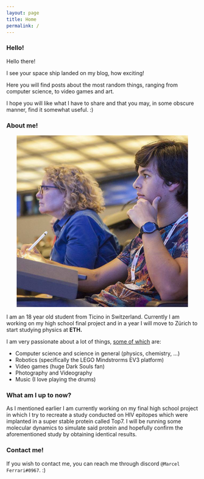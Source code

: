 ```yaml
---
layout: page
title: Home
permalink: /
---
```


### Hello!

Hello there! 

I see your space ship landed on my blog, how exciting!

Here you will find posts about the most random things, ranging from computer science, to video games and art.

I hope you will like what I have to share and that you may, in some obscure manner, find it somewhat useful. :)

### About me!

<div style="text-align:center"><img src="/images/index/me.jpg" style="max-height:450px; border: 1px solid $lightgray;"></div>



I am an 18 year old student from Ticino in Switzerland. Currently I am working on my high school final project and in a year I will move to Zürich to start studying physics at **ETH.**

I am very passionate about a lot of things, <u>some of which</u> are:

* Computer science and science in general (physics, chemistry, ...)
* Robotics (specifically the LEGO Mindstrorms EV3 platform)
* Video games (huge Dark Souls fan)
* Photography and Videography
* Music (I love playing the drums)

### What am I up to now?

As I mentioned earlier I am currently working on my final high school project in which I try to recreate a study conducted on HIV epitopes which were implanted in a super stable protein called Top7. I will be running some molecular dynamics to simulate said protein and hopefully confirm the aforementioned study by obtaining identical results.

### Contact me!

If you wish to contact me, you can reach me through discord `@Marcel Ferrari#0967`. :)

